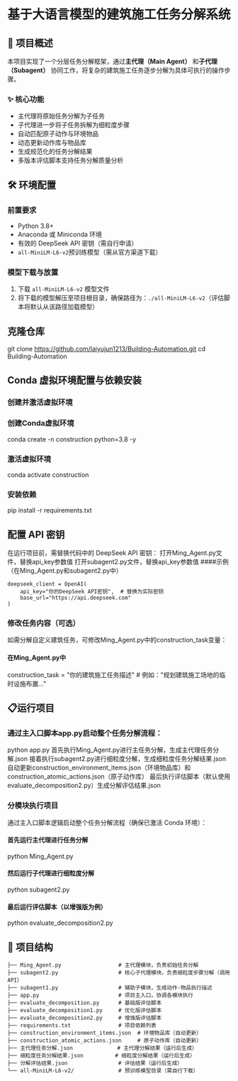 # 基于大语言模型的建筑施工任务分解系统

## 📖 项目概述

本项目实现了一个分层任务分解框架，通过**主代理（Main Agent）** 和**子代理（Subagent）** 协同工作，将复杂的建筑施工任务逐步分解为具体可执行的操作步骤。

### ✨ 核心功能

- 主代理将原始任务分解为子任务
- 子代理进一步将子任务拆解为细粒度步骤
- 自动匹配原子动作与环境物品
- 动态更新动作库与物品库
- 生成规范化的任务分解结果
- 多版本评估脚本支持任务分解质量分析

## 🛠️ 环境配置

### 前置要求

- Python 3.8+
- Anaconda 或 Miniconda 环境
- 有效的 DeepSeek API 密钥（需自行申请）
- `all-MiniLM-L6-v2`预训练模型（需从官方渠道下载）

### 模型下载与放置

1. 下载 `all-MiniLM-L6-v2` 模型文件
2. 将下载的模型解压至项目根目录，确保路径为：`./all-MiniLM-L6-v2`（评估脚本将默认从该路径加载模型）

## 克隆仓库
git clone https://github.com/laiyujun1213/Building-Automation.git
cd Building-Automation

## Conda 虚拟环境配置与依赖安装

### 创建并激活虚拟环境

### 创建Conda虚拟环境
conda create -n construction python=3.8 -y

### 激活虚拟环境
conda activate construction

### 安装依赖
pip install -r requirements.txt

## 配置 API 密钥
在运行项目前，需替换代码中的 DeepSeek API 密钥：
打开Ming_Agent.py文件，替换api_key参数值
打开subagent2.py文件，替换api_key参数值
####示例（在Ming_Agent.py和subagent2.py中）
```
deepseek_client = OpenAI(
    api_key="你的DeepSeek API密钥",  # 替换为实际密钥
    base_url="https://api.deepseek.com"
)
```

### 修改任务内容（可选）
如需分解自定义建筑任务，可修改Ming_Agent.py中的construction_task变量：
#### 在Ming_Agent.py中
construction_task = "你的建筑施工任务描述"  # 例如："规划建筑施工场地的临时设施布置..."


## 📋运行项目
### 通过主入口脚本app.py启动整个任务分解流程：
python app.py
首先执行Ming_Agent.py进行主任务分解，生成主代理任务分解.json
接着执行subagent2.py进行细粒度分解，生成细粒度任务分解结果.json
自动更新construction_environment_items.json（环境物品库）和construction_atomic_actions.json（原子动作库）
最后执行评估脚本（默认使用evaluate_decomposition2.py）生成分解评估结果.json

### 分模块执行项目
通过主入口脚本逻辑启动整个任务分解流程（确保已激活 Conda 环境）：
#### 首先运行主代理进行任务分解
python Ming_Agent.py

#### 然后运行子代理进行细粒度分解
python subagent2.py

#### 最后运行评估脚本（以增强版为例）
python evaluate_decomposition2.py



## 📁 项目结构

```
├── Ming_Agent.py                  # 主代理模块，负责初始任务分解
├── subagent2.py                   # 核心子代理模块，负责细粒度步骤分解（调用API）
├── subagent1.py                   # 辅助子模块，生成动作-物品执行描述
├── app.py                         # 项目主入口，协调各模块执行
├── evaluate_decomposition.py      # 基础版评估脚本
├── evaluate_decomposition1.py     # 优化版评估脚本
├── evaluate_decomposition2.py     # 增强版评估脚本
├── requirements.txt               # 项目依赖列表
├── construction_environment_items.json  # 环境物品库（自动更新）
├── construction_atomic_actions.json     # 原子动作库（自动更新）
├── 主代理任务分解.json              # 主代理分解结果（运行后生成）
├── 细粒度任务分解结果.json          # 细粒度分解结果（运行后生成）
├── 分解评估结果.json                # 评估结果（运行后生成）
└── all-MiniLM-L6-v2/              # 预训练模型目录（需自行下载）
```














































